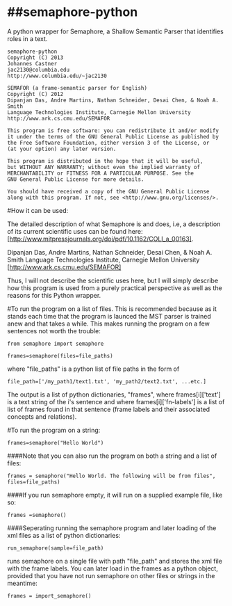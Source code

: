 ##semaphore-python
================

A python wrapper for Semaphore, a Shallow Semantic Parser that identifies roles in a text.

    semaphore-python
    Copyright (C) 2013
    Johannes Castner
    jac2130@columbia.edu
    http://www.columbia.edu/~jac2130

    SEMAFOR (a frame-semantic parser for English)
    Copyright (C) 2012
    Dipanjan Das, Andre Martins, Nathan Schneider, Desai Chen, & Noah A. Smith
    Language Technologies Institute, Carnegie Mellon University
    http://www.ark.cs.cmu.edu/SEMAFOR

    This program is free software: you can redistribute it and/or modify
    it under the terms of the GNU General Public License as published by
    the Free Software Foundation, either version 3 of the License, or
    (at your option) any later version.

    This program is distributed in the hope that it will be useful,
    but WITHOUT ANY WARRANTY; without even the implied warranty of
    MERCHANTABILITY or FITNESS FOR A PARTICULAR PURPOSE. See the
    GNU General Public License for more details.

    You should have received a copy of the GNU General Public License
    along with this program. If not, see <http://www.gnu.org/licenses/>.


#How it can be used:

The detailed description of what Semaphore is and does, i.e, a description of its current scientific uses can be found here: [http://www.mitpressjournals.org/doi/pdf/10.1162/COLI_a_00163].

Dipanjan Das, Andre Martins, Nathan Schneider, Desai Chen, & Noah A. Smith Language Technologies Institute, Carnegie Mellon University [http://www.ark.cs.cmu.edu/SEMAFOR]

Thus, I will not describe the scientific uses here, but I will simply describe how this program is used from a purely practical perspective as well as the reasons for this Python wrapper.

#To run the program on a list of files.
This is recommended because as it stands each time that the program is launced the MST parser is trained anew and that takes a while. This makes running the program on a few sentences not worth the trouble:

    from semaphore import semaphore

    frames=semaphore(files=file_paths)

where "file_paths" is a python list of file paths in the form of

    file_path=['/my_path1/text1.txt', 'my_path2/text2.txt', ...etc.]

The output is a list of python dictionaries, "frames", where frames[i]['text'] is a text string of the i's sentence and where frames[i]['fn-labels'] is a list of list of frames found in that sentence (frame labels and their associated concepts and relations).

#To run the program on a string:

	frames=semaphore("Hello World")

####Note that you can also run the program on both a string and a list of files:

    frames = semaphore("Hello World. The following will be from files", files=file_paths)

####If you run semaphore empty, it will run on a supplied example file, like so:

    frames =semaphore()

####Seperating running the semaphore program and later loading of the xml files as a list of python dictionaries:

    run_semaphore(sample=file_path)

runs semaphore on a single file with path "file_path" and stores the xml file with the frame labels. You can later load in the frames as a python object, provided that you have not run semaphore on other files or strings in the meantime:

    frames = import_semaphore()

